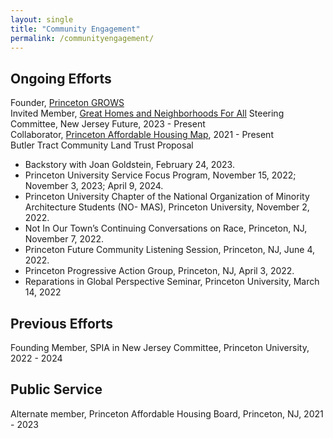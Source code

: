 ```yaml
---
layout: single
title: "Community Engagement"
permalink: /communityengagement/
---
```

## Ongoing Efforts

Founder, [Princeton GROWS](princetongrows.com) <br> 
Invited Member, [Great Homes and Neighborhoods For All](https://www.njfuture.org/issues/development/great-neighborhoods-for-all/) Steering Committee, New Jersey Future, 2023 - Present <br>
Collaborator, [Princeton Affordable Housing Map](https://sites.google.com/view/princetonaffordablehousingproj/home), 2021 - Present <br>
Butler Tract Community Land Trust Proposal
- Backstory with Joan Goldstein, February 24, 2023.
- Princeton University Service Focus Program, November 15, 2022; November 3, 2023; April 9, 2024.
- Princeton University Chapter of the National Organization of Minority Architecture Students (NO-
MAS), Princeton University, November 2, 2022.
- Not In Our Town’s Continuing Conversations on Race, Princeton, NJ, November 7, 2022.
- Princeton Future Community Listening Session, Princeton, NJ, June 4, 2022.
- Princeton Progressive Action Group, Princeton, NJ, April 3, 2022.
- Reparations in Global Perspective Seminar, Princeton University, March 14, 2022

## Previous Efforts

Founding Member, SPIA in New Jersey Committee, Princeton University, 2022 - 2024 <br>

## Public Service

Alternate member, Princeton Affordable Housing Board, Princeton, NJ, 2021 - 2023 <br>
